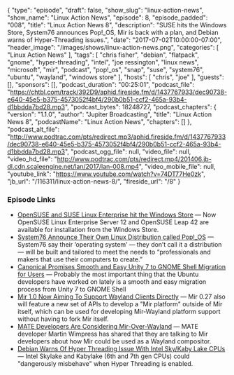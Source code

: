 {
  "type": "episode",
  "draft": false,
  "show_slug": "linux-action-news",
  "show_name": "Linux Action News",
  "episode": 8,
  "episode_padded": "008",
  "title": "Linux Action News 8",
  "description": "SUSE hits the Windows Store, System76 announces Pop!_OS, Mir is back with a plan, and Debian warns of Hyper-Threading issues.",
  "date": "2017-07-02T10:00:00-07:00",
  "header_image": "/images/shows/linux-action-news.png",
  "categories": [
    "Linux Action News"
  ],
  "tags": [
    "chris fisher",
    "debian",
    "flatpack",
    "gnome",
    "hyper-threading",
    "intel",
    "joe ressington",
    "linux news",
    "microsoft",
    "mir",
    "podcast",
    "pop!_os",
    "snap",
    "suse",
    "system76",
    "ubuntu",
    "wayland",
    "windows store"
  ],
  "hosts": [
    "chris",
    "joe"
  ],
  "guests": [],
  "sponsors": [],
  "podcast_duration": "00:25:01",
  "podcast_file": "https://chtbl.com/track/392D9/aphid.fireside.fm/d/1437767933/dec90738-e640-45e5-b375-4573052f4bf4/290b0b51-ccf2-465a-93b4-d1bbdda7bd28.mp3",
  "podcast_bytes": 18248727,
  "podcast_chapters": {
    "version": "1.1.0",
    "author": "Jupiter Broadcasting",
    "title": "Linux Action News 8",
    "podcastName": "Linux Action News",
    "chapters": []
  },
  "podcast_alt_file": "http://www.podtrac.com/pts/redirect.mp3/aphid.fireside.fm/d/1437767933/dec90738-e640-45e5-b375-4573052f4bf4/290b0b51-ccf2-465a-93b4-d1bbdda7bd28.mp3",
  "podcast_ogg_file": null,
  "video_file": null,
  "video_hd_file": "http://www.podtrac.com/pts/redirect.mp4/201406.jb-dl.cdn.scaleengine.net/lan/2017/lan-008.mp4",
  "video_mobile_file": null,
  "youtube_link": "https://www.youtube.com/watch?v=74DT77He0zk",
  "jb_url": "/116311/linux-action-news-8/",
  "fireside_url": "/8"
}


### Episode Links

  * [OpenSUSE and SUSE Linux Enterprise hit the Windows Store](https://liliputing.com/2017/06/opensuse-suse-linux-enterprise-hit-windows-store.html "OpenSUSE and SUSE Linux Enterprise hit the Windows Store") — Now OpenSUSE Linux Enterprise Server 12 and OpenSUSE Leap 42 are available for installation from the Windows Store.
  * [System76 Announce Their Own Linux Distribution called Pop!_OS](http://www.omgubuntu.co.uk/2017/06/system76-announce-linux-distribution-called-pop_os "System76 Announce Their Own Linux Distribution called Pop!_OS") — System76 say their ‘operating system’ — they don’t call it a distribution — will be built and tailored to meet the needs to “professionals and makers that use their computers to create.”
  * [Canonical Promises Smooth and Easy Unity 7 to GNOME Shell Migration for Users](http://news.softpedia.com/news/canonical-promises-smooth-and-easy-unity-7-to-gnome-shell-migration-for-users-516758.shtml "Canonical Promises Smooth and Easy Unity 7 to GNOME Shell Migration for Users") — Probably the most important thing that the Ubuntu developers have worked on lately is a smooth and easy migration process from Unity 7 to GNOME Shell
  * [Mir 1.0 Now Aiming To Support Wayland Clients Directly](https://www.phoronix.com/scan.php?page=news_item&px=Mir-1.0-Wayland-Plans "Mir 1.0 Now Aiming To Support Wayland Clients Directly") — Mir 0.27 also will feature a new set of APIs to develop a "Mir platform" outside of Mir itself, which can be used for developing Mir-Wayland platform support without having to fork Mir itself. 
  * [MATE Developers Are Considering Mir-Over-Wayland](https://www.phoronix.com/scan.php?page=news_item&px=MATE-Mir-Possibilities "MATE Developers Are Considering Mir-Over-Wayland") — MATE developer Martin Wimpress has shared that they are talking to Mir developers about how Mir could be used as a Wayland compositor. 
  * [Debian Warns Of Hyper Threading Issue With Intel Sky/Kaby Lake CPUs](http://www.phoronix.com/scan.php?page=news_item&px=Intel-HT-Bug-KBL095 "Debian Warns Of Hyper Threading Issue With Intel Sky/Kaby Lake CPUs") — Intel Skylake and Kabylake (6th and 7th gen CPUs) could "dangerously misbehave" when Hyper Threading is enabled. 


